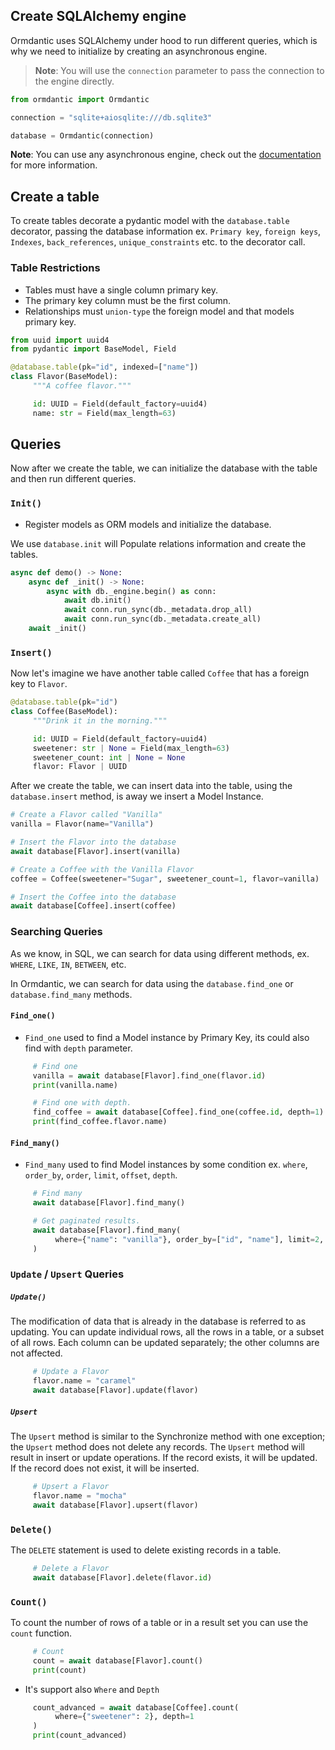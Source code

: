 ## Create SQLAlchemy engine

Ormdantic uses SQLAlchemy under hood to run different queries, which is why we need to initialize by creating an asynchronous engine.

> **Note**: You will use the `connection` parameter to pass the connection to the engine directly.

```python
from ormdantic import Ormdantic

connection = "sqlite+aiosqlite:///db.sqlite3"

database = Ormdantic(connection)
```

**Note**: You can use any asynchronous engine, check out the [documentation](https://docs.sqlalchemy.org/en/14/core/engines.html) for more information.

## Create a table

To create tables decorate a pydantic model with the `database.table` decorator, passing the database information ex. `Primary key`, `foreign keys`, `Indexes`, `back_references`, `unique_constraints` etc. to the decorator call.

### Table Restrictions

* Tables must have a single column primary key.
* The primary key column must be the first column.
* Relationships must `union-type` the foreign model and that models primary key.

```python
from uuid import uuid4
from pydantic import BaseModel, Field

@database.table(pk="id", indexed=["name"])
class Flavor(BaseModel):
     """A coffee flavor."""

     id: UUID = Field(default_factory=uuid4)
     name: str = Field(max_length=63)
```

## Queries

Now after we create the table, we can initialize the database with the table and then run different queries.

### `Init()`

* Register models as ORM models and initialize the database.

We use `database.init` will Populate relations information and create the tables.

```python
async def demo() -> None:
    async def _init() -> None:
        async with db._engine.begin() as conn:
            await db.init()
            await conn.run_sync(db._metadata.drop_all)
            await conn.run_sync(db._metadata.create_all)
    await _init()
```

### `Insert()`

Now let's imagine we have another table called `Coffee` that has a foreign key to `Flavor`.

```python
@database.table(pk="id")
class Coffee(BaseModel):
     """Drink it in the morning."""

     id: UUID = Field(default_factory=uuid4)
     sweetener: str | None = Field(max_length=63)
     sweetener_count: int | None = None
     flavor: Flavor | UUID
```

After we create the table, we can insert data into the table, using the `database.insert` method, is away we insert a Model Instance.

```python
# Create a Flavor called "Vanilla"
vanilla = Flavor(name="Vanilla")

# Insert the Flavor into the database
await database[Flavor].insert(vanilla)

# Create a Coffee with the Vanilla Flavor
coffee = Coffee(sweetener="Sugar", sweetener_count=1, flavor=vanilla)

# Insert the Coffee into the database
await database[Coffee].insert(coffee)
```

### Searching Queries

As we know, in SQL, we can search for data using different methods, ex. `WHERE`, `LIKE`, `IN`, `BETWEEN`, etc.

In Ormdantic, we can search for data using the `database.find_one` or `database.find_many` methods.

#### `Find_one()`

* `Find_one`  used to find a Model instance by Primary Key, its could also find with `depth` parameter.

```python
     # Find one
     vanilla = await database[Flavor].find_one(flavor.id)
     print(vanilla.name)

     # Find one with depth.
     find_coffee = await database[Coffee].find_one(coffee.id, depth=1)
     print(find_coffee.flavor.name)
```

#### `Find_many()`

* `Find_many` used to find Model instances by some condition ex. `where`, `order_by`, `order`, `limit`, `offset`, `depth`.

```python
     # Find many
     await database[Flavor].find_many()

     # Get paginated results.
     await database[Flavor].find_many(
          where={"name": "vanilla"}, order_by=["id", "name"], limit=2, offset=2
     )
```

### `Update` / `Upsert` Queries

##### `Update()`

The modification of data that is already in the database is referred to as updating. You can update individual rows, all the rows in a table, or a subset of all rows. Each column can be updated separately; the other columns are not affected.

```python
     # Update a Flavor
     flavor.name = "caramel"
     await database[Flavor].update(flavor)
```

##### `Upsert`

The `Upsert` method is similar to the Synchronize method with one exception; the `Upsert` method does not delete any records. The `Upsert` method will result in insert or update operations. If the record exists, it will be updated. If the record does not exist, it will be inserted.

```python
     # Upsert a Flavor
     flavor.name = "mocha"
     await database[Flavor].upsert(flavor)
```

### `Delete()`

The `DELETE` statement is used to delete existing records in a table.

```python
     # Delete a Flavor
     await database[Flavor].delete(flavor.id)
```

### `Count()`

To count the number of rows of a table or in a result set you can use the `count` function.

```python
     # Count
     count = await database[Flavor].count()
     print(count)
```

* It's support also `Where` and `Depth`

```python
     count_advanced = await database[Coffee].count(
          where={"sweetener": 2}, depth=1
     )
     print(count_advanced)
```
